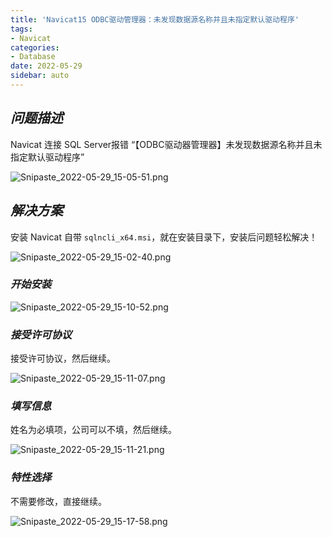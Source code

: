 ```yaml
---
title: 'Navicat15 ODBC驱动管理器：未发现数据源名称并且未指定默认驱动程序'
tags:
- Navicat
categories:
- Database
date: 2022-05-29
sidebar: auto
---
```


## ***问题描述***

Navicat 连接 SQL Server报错 “【ODBC驱动器管理器】未发现数据源名称并且未指定默认驱动程序”

![Snipaste_2022-05-29_15-05-51.png](https://s2.loli.net/2022/05/29/9aAREC3FTxug2eN.png)

## ***解决方案***

安装 Navicat 自带 `sqlncli_x64.msi`，就在安装目录下，安装后问题轻松解决！

![Snipaste_2022-05-29_15-02-40.png](https://s2.loli.net/2022/05/29/1PTt9Yp7R63Kzay.png)

### ***开始安装***

![Snipaste_2022-05-29_15-10-52.png](https://s2.loli.net/2022/05/29/KJteTRnEmyikXYN.png)

### ***接受许可协议***

接受许可协议，然后继续。

![Snipaste_2022-05-29_15-11-07.png](https://s2.loli.net/2022/05/29/4ol38HNZtAcWvGj.png)

### ***填写信息***

姓名为必填项，公司可以不填，然后继续。

![Snipaste_2022-05-29_15-11-21.png](https://s2.loli.net/2022/05/29/TMyRuJ3PKSAIHh8.png)

### ***特性选择***

不需要修改，直接继续。

![Snipaste_2022-05-29_15-17-58.png](https://s2.loli.net/2022/05/29/2TMF4YL5E9eOA6U.png)


